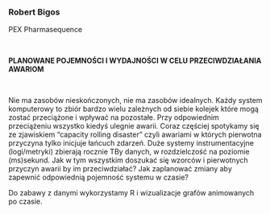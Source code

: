 <!--html_preserve-->
<span>
<h3>
Robert Bigos
</h3>
<p>
PEX Pharmasequence

</p>
<br/>
<p>
<strong>PLANOWANE POJEMNOŚCI I WYDAJNOŚCI W CELU PRZECIWDZIAŁANIA AWARIOM</strong>
</p>
<br/>
<p>
Nie ma zasobów nieskończonych, nie ma zasobów idealnych.  Każdy system komputerowy to zbiór bardzo wielu zależnych od siebie kolejek które mogą zostać przeciążone i wpływać na pozostałe. Przy odpowiednim przeciążeniu wszystko kiedyś ulegnie awarii. Coraz częściej spotykamy się ze zjawiskiem “capacity rolling disaster”  czyli awariami  w których pierwotna przyczyna tylko inicjuje łańcuch zdarzeń. Duże systemy instrumentacyjne (logi/metryki) zbierają rocznie TBy danych, w rozdzielczość na poziomie (ms)sekund. Jak w tym wszystkim doszukać się wzorców i pierwotnych przyczyn awarii by im przeciwdziałać? Jak  zaplanować zmiany aby zapewnić odpowiednią pojemność systemu w czasie? 


Do zabawy z danymi wykorzystamy R i wizualizacje grafów animowanych po czasie. 

</p>
</span><!--/html_preserve-->
